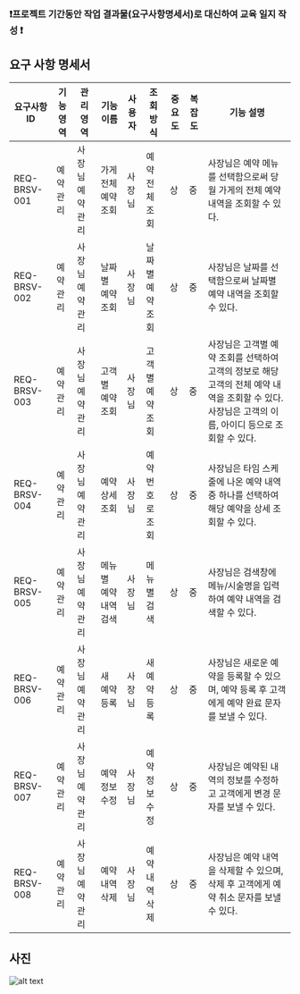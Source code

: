 ### ❗프로젝트 기간동안 작업 결과물(요구사항명세서)로 대신하여 교육 일지 작성 ❗

## 요구 사항 명세서

| 요구사항 ID       | 기능 영역   | 관리 영역             | 기능 이름             | 사용자   | 조회 방식            | 중요도 | 복잡도 | 기능 설명 |
|------------------|-------------|------------------------|------------------------|----------|-----------------------|--------|--------|----------|
| REQ-BRSV-001     | 예약관리    | 사장님 예약 관리      | 가게 전체 예약 조회   | 사장님   | 예약 전체 조회        | 상     | 중     | 사장님은 예약 메뉴를 선택함으로써 당월 가게의 전체 예약 내역을 조회할 수 있다. |
| REQ-BRSV-002     | 예약관리    | 사장님 예약 관리      | 날짜별 예약 조회       | 사장님   | 날짜별 예약 조회      | 상     | 중     | 사장님은 날짜를 선택함으로써 날짜별 예약 내역을 조회할 수 있다. |
| REQ-BRSV-003     | 예약관리    | 사장님 예약 관리      | 고객별 예약 조회       | 사장님   | 고객별 예약 조회      | 상     | 중     | 사장님은 고객별 예약 조회를 선택하여 고객의 정보로 해당 고객의 전체 예약 내역을 조회할 수 있다. 사장님은 고객의 이름, 아이디 등으로 조회할 수 있다. |
| REQ-BRSV-004     | 예약관리    | 사장님 예약 관리      | 예약 상세 조회         | 사장님   | 예약 번호로 조회      | 상     | 중     | 사장님은 타임 스케줄에 나온 예약 내역 중 하나를 선택하여 해당 예약을 상세 조회할 수 있다. |
| REQ-BRSV-005     | 예약관리    | 사장님 예약 관리      | 메뉴 별 예약 내역 검색 | 사장님   | 메뉴별 검색           | 상     | 중     | 사장님은 검색창에 메뉴/시술명을 입력하여 예약 내역을 검색할 수 있다. |
| REQ-BRSV-006     | 예약관리    | 사장님 예약 관리      | 새 예약 등록           | 사장님   | 새 예약 등록          | 상     | 중     | 사장님은 새로운 예약을 등록할 수 있으며, 예약 등록 후 고객에게 예약 완료 문자를 보낼 수 있다. |
| REQ-BRSV-007     | 예약관리    | 사장님 예약 관리      | 예약 정보 수정         | 사장님   | 예약 정보 수정        | 상     | 중     | 사장님은 예약된 내역의 정보를 수정하고 고객에게 변경 문자를 보낼 수 있다. |
| REQ-BRSV-008     | 예약관리    | 사장님 예약 관리      | 예약 내역 삭제         | 사장님   | 예약 내역 삭제        | 상     | 중     | 사장님은 예약 내역을 삭제할 수 있으며, 삭제 후 고객에게 예약 취소 문자를 보낼 수 있다. |


## 사진
![alt text](image.png)